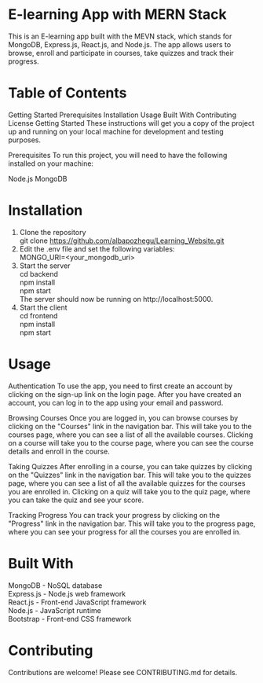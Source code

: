 # E-learning App with MERN Stack
This is an E-learning app built with the MEVN stack, which stands for MongoDB, Express.js, React.js, and Node.js. The app allows users to browse, enroll and participate in courses, take quizzes and track their progress.

# Table of Contents
Getting Started
Prerequisites
Installation
Usage
Built With
Contributing
License
Getting Started
These instructions will get you a copy of the project up and running on your local machine for development and testing purposes.

Prerequisites
To run this project, you will need to have the following installed on your machine:

Node.js
MongoDB
# Installation
1. Clone the repository  
git clone https://github.com/albapozhegu/Learning_Website.git
2. Edit the .env file and set the following variables:  
MONGO_URI=<your_mongodb_uri>
2. Start the server  
cd backend  
npm install  
npm start  
The server should now be running on http://localhost:5000.
4. Start the client  
cd frontend  
npm install  
npm start

# Usage
Authentication
To use the app, you need to first create an account by clicking on the sign-up link on the login page. After you have created an account, you can log in to the app using your email and password.

Browsing Courses
Once you are logged in, you can browse courses by clicking on the "Courses" link in the navigation bar. This will take you to the courses page, where you can see a list of all the available courses. Clicking on a course will take you to the course page, where you can see the course details and enroll in the course.

Taking Quizzes
After enrolling in a course, you can take quizzes by clicking on the "Quizzes" link in the navigation bar. This will take you to the quizzes page, where you can see a list of all the available quizzes for the courses you are enrolled in. Clicking on a quiz will take you to the quiz page, where you can take the quiz and see your score.

Tracking Progress
You can track your progress by clicking on the "Progress" link in the navigation bar. This will take you to the progress page, where you can see your progress for all the courses you are enrolled in.

# Built With
MongoDB - NoSQL database  
Express.js - Node.js web framework  
React.js - Front-end JavaScript framework  
Node.js - JavaScript runtime  
Bootstrap - Front-end CSS framework

# Contributing
Contributions are welcome! Please see CONTRIBUTING.md for details.
